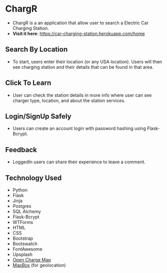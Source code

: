# ChargR
- ChargR is a an application that allow user to search a Electric Car Charging Station.
- **Visit it here**: https://car-charging-station.herokuapp.com/home 

## Search By Location
- To start, users enter their location (or any USA location). Users will then see charging station and their details that can be found in that area.

## Click To Learn
- User can check the station details in more info where user can see charger type, location, and about the station services. 

## Login/SignUp Safely
- Users can create an account login with password hashing using Flask-Bcrypt.

## Feedback 
- LoggedIn users can share their experience to leave a comment.

## Technology Used
 - Python
 - Flask
 - Jinja
 - Postgres
 - SQL Alchemy
 - Flask-Bcrypt
 - WTForms
 - HTML
 - CSS
 - Bootstrap
 - Bootswatch
 - FontAwesome
 - Upsplash 
 - [Open Charge Map](https://openchargemap.org/site/develop/api)
 - [MapBox](https://docs.mapbox.com/api/search/geocoding/) (for geolocation)  
